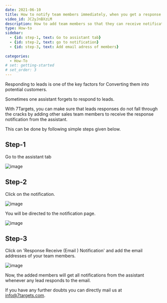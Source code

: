 ```yaml
---
date: 2021-06-10
title: How to notify team members immediately, when you get a response for one of your leads
video_id: JC2yJnBXzLM
description: How to add team members so that they can receive notification from assistant whenever a lead responds to you.
type: How-to  
sidebar:
  - {id: step-1, text: Go to assistant tab}
  - {id: step-2, text: go to notification}
  - {id: step-3, text: Add email adress of members}
  
categories:
  - How-To
# set: getting-started
# set_order: 3
---
```


Responding to leads is one of the key factors for Converting them into potential customers.

Sometimes one assistant forgets to respond to leads.

With 7Targets, you can make sure that leads responses do not fall through the cracks by adding other sales team members to receive the response notification from the assistant.

This can be done by following simple steps given below.

## Step-1

Go to the assistant tab

![image](../../images/Notify-team-1.png)


## Step-2

Click on the notification.

![image](../../images/Notify-team-2.png)


You will be directed to the notification page.

![image](../../images/Notify-team-3.png)


## Step-3

Click on 'Response Receive (Email ) Notification' and add the email addresses of your team members.

![image](../../images/Notify-team-4.png)


Now, the added members will get all notifications from the assistant whenever any lead responds to the email.

If you have any further doubts you can directly mail us at info@7targets.com.